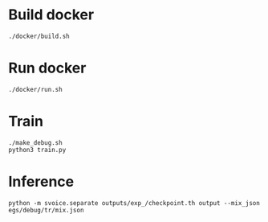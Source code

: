 # Build docker
```
./docker/build.sh
```

# Run docker
```
./docker/run.sh
```

# Train
```
./make_debug.sh
python3 train.py
```

# Inference
```
python -m svoice.separate outputs/exp_/checkpoint.th output --mix_json egs/debug/tr/mix.json
```